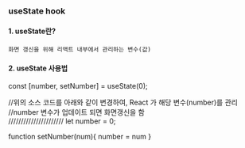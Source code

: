 ### useState hook

#### 1. useState란?

    화면 갱신을 위해 리액트 내부에서 관리하는 변수(값)

#### 2. useState 사용법

const [number, setNumber] = useState(0);

//위의 소스 코드를 아래와 같이 변경하여, React 가 해당 변수(number)를 관리
//number 변수가 업데이트 되면 화면갱신을 함  
 //////////////////////
let number = 0;

function setNumber(num){
number = num
}
